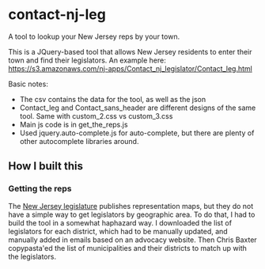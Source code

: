 # contact-nj-leg
A tool to lookup your New Jersey reps by your town.

This is a JQuery-based tool that allows New Jersey residents to enter their town and find their legislators. An example here: https://s3.amazonaws.com/nj-apps/Contact_nj_legislator/Contact_leg.html

Basic notes:
- The csv contains the data for the tool, as well as the json
- Contact_leg and Contact_sans_header are different designs of the same tool. Same with custom_2.css vs custom_3.css
- Main js code is in get_the_reps.js
- Used jquery.auto-complete.js for auto-complete, but there are plenty of other autocomplete libraries around. 

## How I built this
### Getting the reps
The [New Jersey legislature](http://www.njleg.state.nj.us/downloads.asp) publishes representation maps, but they do not have a simple way to get legislators by geographic area. To do that, I had to build the tool in a somewhat haphazard way. I downloaded the list of legislators for each district, which had to be manually updated, and manually added in emails based on an advocacy website. Then Chris Baxter copypasta'ed the list of municipalities and their districts to match up with the legislators. 
